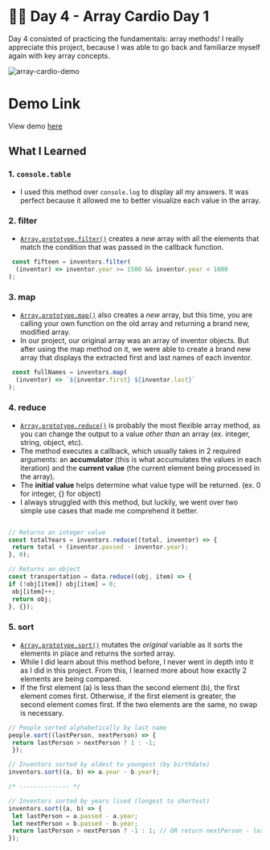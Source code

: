 # 🏃‍♀️ Day 4 - Array Cardio Day 1

Day 4 consisted of practicing the fundamentals: array methods! I really appreciate this project, because I was able to go back and familiarze myself again with key array concepts. 

![array-cardio-demo](https://i.ibb.co/5hXpvPt/Screen-Shot-2021-04-18-at-3-38-27-PM.png)

# Demo Link
View demo [here](https://sandaiiyahh.github.io/JavaScript30/04-Array%20Cardio%20Day%201/index.html)

## What I Learned

### 1. `console.table`
 - I used this method over `console.log` to display all my answers. It was perfect because it allowed me to better visualize each value in the array.

### 2. filter
 - [`Array.prototype.filter()`](https://developer.mozilla.org/en-US/docs/Web/JavaScript/Reference/Global_Objects/Array/filter) creates a *new* array with all the elements that match the condition that was passed in the callback function.
 
 ```javascript
  const fifteen = inventors.filter(
   (inventor) => inventor.year >= 1500 && inventor.year < 1600
);
  ```
  
### 3. map
 - [`Array.prototype.map()`](https://developer.mozilla.org/en-US/docs/Web/JavaScript/Reference/Global_Objects/Array/map) also creates a *new* array, but this time, you are calling your own function on the old array and returning a brand new, modified array.
 - In our project, our original array was an array of inventor objects. But after using the map method on it, we were able to create a brand new array that displays the extracted first and last names of each inventor.

 ```javascript
  const fullNames = inventors.map(
   (inventor) => `${inventor.first} ${inventor.last}`
);
  ```

### 4. reduce
 - [`Array.prototype.reduce()`](https://developer.mozilla.org/en-US/docs/Web/JavaScript/Reference/Global_Objects/Array/Reduce) is probably the most flexible array method, as you can change the output to a value *other than* an array (ex. integer, string, object, etc).
 - The method executes a callback, which usually takes in 2 required arguments: an **accumulator** (this is what accumulates the values in each iteration) and the **current value** (the current element being processed in the array). 
 - The **initial value** helps determine what value type will be returned. (ex. 0 for integer, {} for object)
 - I always struggled with this method, but luckily, we went over two simple use cases that made me comprehend it better. 
 
  ```javascript
  
 // Returns an integer value 
 const totalYears = inventors.reduce((total, inventor) => {
   return total + (inventor.passed - inventor.year);
}, 0); 

// Returns an object 
const transportation = data.reduce((obj, item) => {
  if (!obj[item]) obj[item] = 0;
   obj[item]++;
   return obj;
}, {});
  ```
  
### 5. sort
 - [`Array.prototype.sort()`](https://developer.mozilla.org/en-US/docs/Web/JavaScript/Reference/Global_Objects/Array/sort) mutates the *original* variable as it sorts the elements in place and returns the sorted array.
 - While I did learn about this method before, I never went in depth into it as I did in this project. From this, I learned more about how exactly 2 elements are being compared.
 - If the first element (a) is less than the second element (b), the first element comes first. Otherwise, if the first element is greater, the second element comes first. If the two elements are the same, no swap is necessary.
 
  ```javascript
  // People sorted alphabetically by last name
people.sort((lastPerson, nextPerson) => {
   return lastPerson > nextPerson ? 1 : -1;
   });
 
 // Inventors sorted by oldest to youngest (by birthdate)
 inventors.sort((a, b) => a.year - b.year);
 
 /* -------------- */
 
 // Inventors sorted by years lived (longest to shortest)
 inventors.sort((a, b) => {
   let lastPerson = a.passed - a.year;
   let nextPerson = b.passed - b.year;
   return lastPerson > nextPerson ? -1 : 1; // OR return nextPerson - lastPerson;
 });
 
  ```
 
